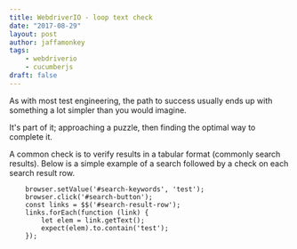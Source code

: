 ```yaml
---
title: WebdriverIO - loop text check
date: "2017-08-29"
layout: post
author: jaffamonkey
tags:
    - webdriverio
    - cucumberjs
draft: false
---
```


As with most test engineering, the path to success usually ends up with something a lot simpler than you would imagine. 

It's part of it; approaching  a puzzle, then finding the optimal way to complete it. 

A common check is to verify results in a tabular format (commonly search results). Below is a simple example of a search followed by a check on each search result row.

``` javacript
    browser.setValue('#search-keywords', 'test');
    browser.click('#search-button');
    const links = $$('#search-result-row');
    links.forEach(function (link) {
        let elem = link.getText();
        expect(elem).to.contain('test');
    });
```